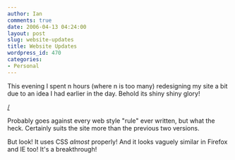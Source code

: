 ```yaml
---
author: Ian
comments: true
date: 2006-04-13 04:24:00
layout: post
slug: website-updates
title: Website Updates
wordpress_id: 470
categories:
- Personal
---
```


This evening I spent n hours (where n is too many) redesigning my site a bit due to an idea I had earlier in the day.  Behold its shiny shiny glory!  

<a href="/">/</a>  

Probably goes against every web style "rule" ever written, but what the heck.  Certainly suits the site more than the previous two versions.  

But look!  It uses CSS *almost* properly!  And it looks vaguely similar in Firefox and IE too!  It's a breakthrough!
